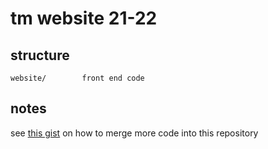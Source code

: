 # tm website 21-22

## structure

````
website/        front end code
````

## notes

see [this gist](https://gist.github.com/msrose/2feacb303035d11d2d05) on how to merge more code into this repository
